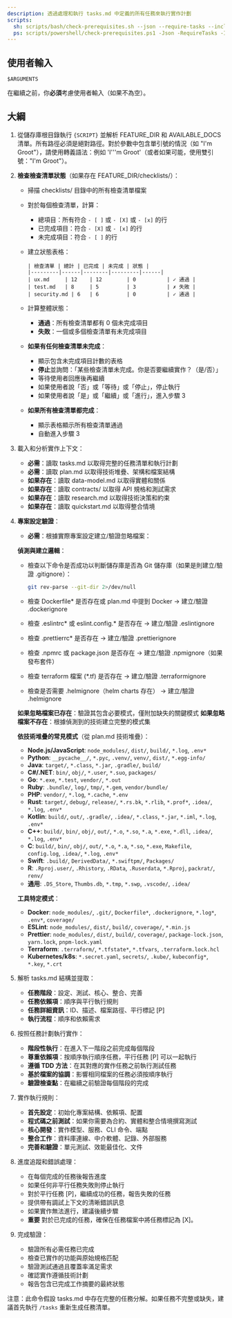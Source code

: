 ```yaml
---
description: 透過處理和執行 tasks.md 中定義的所有任務來執行實作計劃
scripts:
  sh: scripts/bash/check-prerequisites.sh --json --require-tasks --include-tasks
  ps: scripts/powershell/check-prerequisites.ps1 -Json -RequireTasks -IncludeTasks
---
```


## 使用者輸入

```text
$ARGUMENTS
```

在繼續之前，你**必須**考慮使用者輸入（如果不為空）。

## 大綱

1. 從儲存庫根目錄執行 `{SCRIPT}` 並解析 FEATURE_DIR 和 AVAILABLE_DOCS 清單。所有路徑必須是絕對路徑。對於參數中包含單引號的情況（如 "I'm Groot"），請使用轉義語法：例如 'I'\''m Groot'（或者如果可能，使用雙引號："I'm Groot"）。

2. **檢查檢查清單狀態**（如果存在 FEATURE_DIR/checklists/）：
   - 掃描 checklists/ 目錄中的所有檢查清單檔案
   - 對於每個檢查清單，計算：
     * 總項目：所有符合 `- [ ]` 或 `- [X]` 或 `- [x]` 的行
     * 已完成項目：符合 `- [X]` 或 `- [x]` 的行
     * 未完成項目：符合 `- [ ]` 的行
   - 建立狀態表格：
     ```
     | 檢查清單 | 總計 | 已完成 | 未完成 | 狀態 |
     |---------|------|--------|---------|------|
     | ux.md     | 12    | 12        | 0          | ✓ 通過 |
     | test.md   | 8     | 5         | 3          | ✗ 失敗 |
     | security.md | 6   | 6         | 0          | ✓ 通過 |
     ```
   - 計算整體狀態：
     * **通過**：所有檢查清單都有 0 個未完成項目
     * **失敗**：一個或多個檢查清單有未完成項目

   - **如果有任何檢查清單未完成**：
     * 顯示包含未完成項目計數的表格
     * **停止**並詢問：「某些檢查清單未完成。你是否要繼續實作？（是/否）」
     * 等待使用者回應後再繼續
     * 如果使用者說「否」或「等待」或「停止」，停止執行
     * 如果使用者說「是」或「繼續」或「進行」，進入步驟 3

   - **如果所有檢查清單都完成**：
     * 顯示表格顯示所有檢查清單通過
     * 自動進入步驟 3

3. 載入和分析實作上下文：
   - **必需**：讀取 tasks.md 以取得完整的任務清單和執行計劃
   - **必需**：讀取 plan.md 以取得技術堆疊、架構和檔案結構
   - **如果存在**：讀取 data-model.md 以取得實體和關係
   - **如果存在**：讀取 contracts/ 以取得 API 規格和測試需求
   - **如果存在**：讀取 research.md 以取得技術決策和約束
   - **如果存在**：讀取 quickstart.md 以取得整合情境

4. **專案設定驗證**：
   - **必需**：根據實際專案設定建立/驗證忽略檔案：

   **偵測與建立邏輯**：
   - 檢查以下命令是否成功以判斷儲存庫是否為 Git 儲存庫（如果是則建立/驗證 .gitignore）：

     ```sh
     git rev-parse --git-dir 2>/dev/null
     ```
   - 檢查 Dockerfile* 是否存在或 plan.md 中提到 Docker → 建立/驗證 .dockerignore
   - 檢查 .eslintrc* 或 eslint.config.* 是否存在 → 建立/驗證 .eslintignore
   - 檢查 .prettierrc* 是否存在 → 建立/驗證 .prettierignore
   - 檢查 .npmrc 或 package.json 是否存在 → 建立/驗證 .npmignore（如果發布套件）
   - 檢查 terraform 檔案 (*.tf) 是否存在 → 建立/驗證 .terraformignore
   - 檢查是否需要 .helmignore（helm charts 存在） → 建立/驗證 .helmignore

   **如果忽略檔案已存在**：驗證其包含必要模式，僅附加缺失的關鍵模式
   **如果忽略檔案不存在**：根據偵測到的技術建立完整的模式集

   **依技術堆疊的常見模式**（從 plan.md 技術堆疊）：
   - **Node.js/JavaScript**: `node_modules/`, `dist/`, `build/`, `*.log`, `.env*`
   - **Python**: `__pycache__/`, `*.pyc`, `.venv/`, `venv/`, `dist/`, `*.egg-info/`
   - **Java**: `target/`, `*.class`, `*.jar`, `.gradle/`, `build/`
   - **C#/.NET**: `bin/`, `obj/`, `*.user`, `*.suo`, `packages/`
   - **Go**: `*.exe`, `*.test`, `vendor/`, `*.out`
   - **Ruby**: `.bundle/`, `log/`, `tmp/`, `*.gem`, `vendor/bundle/`
   - **PHP**: `vendor/`, `*.log`, `*.cache`, `*.env`
   - **Rust**: `target/`, `debug/`, `release/`, `*.rs.bk`, `*.rlib`, `*.prof*`, `.idea/`, `*.log`, `.env*`
   - **Kotlin**: `build/`, `out/`, `.gradle/`, `.idea/`, `*.class`, `*.jar`, `*.iml`, `*.log`, `.env*`
   - **C++**: `build/`, `bin/`, `obj/`, `out/`, `*.o`, `*.so`, `*.a`, `*.exe`, `*.dll`, `.idea/`, `*.log`, `.env*`
   - **C**: `build/`, `bin/`, `obj/`, `out/`, `*.o`, `*.a`, `*.so`, `*.exe`, `Makefile`, `config.log`, `.idea/`, `*.log`, `.env*`
   - **Swift**: `.build/`, `DerivedData/`, `*.swiftpm/`, `Packages/`
   - **R**: `.Rproj.user/`, `.Rhistory`, `.RData`, `.Ruserdata`, `*.Rproj`, `packrat/`, `renv/`
   - **通用**: `.DS_Store`, `Thumbs.db`, `*.tmp`, `*.swp`, `.vscode/`, `.idea/`

   **工具特定模式**：
   - **Docker**: `node_modules/`, `.git/`, `Dockerfile*`, `.dockerignore`, `*.log*`, `.env*`, `coverage/`
   - **ESLint**: `node_modules/`, `dist/`, `build/`, `coverage/`, `*.min.js`
   - **Prettier**: `node_modules/`, `dist/`, `build/`, `coverage/`, `package-lock.json`, `yarn.lock`, `pnpm-lock.yaml`
   - **Terraform**: `.terraform/`, `*.tfstate*`, `*.tfvars`, `.terraform.lock.hcl`
   - **Kubernetes/k8s**: `*.secret.yaml`, `secrets/`, `.kube/`, `kubeconfig*`, `*.key`, `*.crt`

5. 解析 tasks.md 結構並提取：
   - **任務階段**：設定、測試、核心、整合、完善
   - **任務依賴項**：順序與平行執行規則
   - **任務詳細資訊**：ID、描述、檔案路徑、平行標記 [P]
   - **執行流程**：順序和依賴需求

6. 按照任務計劃執行實作：
   - **階段性執行**：在進入下一階段之前完成每個階段
   - **尊重依賴項**：按順序執行順序任務，平行任務 [P] 可以一起執行
   - **遵循 TDD 方法**：在其對應的實作任務之前執行測試任務
   - **基於檔案的協調**：影響相同檔案的任務必須按順序執行
   - **驗證檢查點**：在繼續之前驗證每個階段的完成

7. 實作執行規則：
   - **首先設定**：初始化專案結構、依賴項、配置
   - **程式碼之前測試**：如果你需要為合約、實體和整合情境撰寫測試
   - **核心開發**：實作模型、服務、CLI 命令、端點
   - **整合工作**：資料庫連線、中介軟體、記錄、外部服務
   - **完善和驗證**：單元測試、效能最佳化、文件

8. 進度追蹤和錯誤處理：
   - 在每個完成的任務後報告進度
   - 如果任何非平行任務失敗則停止執行
   - 對於平行任務 [P]，繼續成功的任務，報告失敗的任務
   - 提供帶有調試上下文的清晰錯誤訊息
   - 如果實作無法進行，建議後續步驟
   - **重要** 對於已完成的任務，確保在任務檔案中將任務標記為 [X]。

9. 完成驗證：
   - 驗證所有必需任務已完成
   - 檢查已實作的功能與原始規格匹配
   - 驗證測試通過且覆蓋率滿足需求
   - 確認實作遵循技術計劃
   - 報告包含已完成工作摘要的最終狀態

注意：此命令假設 tasks.md 中存在完整的任務分解。如果任務不完整或缺失，建議首先執行 `/tasks` 重新生成任務清單。
